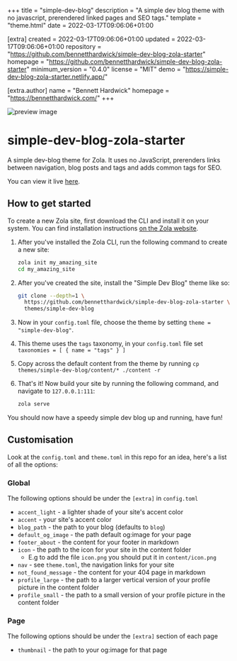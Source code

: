 
+++
title = "simple-dev-blog"
description = "A simple dev blog theme with no javascript, prerendered linked pages and SEO tags."
template = "theme.html"
date = 2022-03-17T09:06:06+01:00

[extra]
created = 2022-03-17T09:06:06+01:00
updated = 2022-03-17T09:06:06+01:00
repository = "https://github.com/bennetthardwick/simple-dev-blog-zola-starter"
homepage = "https://github.com/bennetthardwick/simple-dev-blog-zola-starter"
minimum_version = "0.4.0"
license = "MIT"
demo = "https://simple-dev-blog-zola-starter.netlify.app/"

[extra.author]
name = "Bennett Hardwick"
homepage = "https://bennetthardwick.com/"
+++        

![preview image](https://i.imgur.com/IWoJtkF.png)

# simple-dev-blog-zola-starter

A simple dev-blog theme for Zola. It uses no JavaScript, prerenders links between navigation, blog posts and tags and adds common tags for SEO.

You can view it live [here](https://simple-dev-blog-zola-starter.netlify.app/).

## How to get started

To create a new Zola site, first download the CLI and install it on your system.
You can find installation instructions [on the Zola website](https://www.getzola.org/documentation/getting-started/installation/).

1. After you've installed the Zola CLI, run the following command to create a new site:

   ```sh
   zola init my_amazing_site
   cd my_amazing_site
   ```

2. After you've created the site, install the "Simple Dev Blog" theme like so:

   ```sh
   git clone --depth=1 \
     https://github.com/bennetthardwick/simple-dev-blog-zola-starter \
     themes/simple-dev-blog
   ```

3. Now in your `config.toml` file, choose the theme by setting `theme = "simple-dev-blog"`.

4. This theme uses the `tags` taxonomy, in your `config.toml` file set `taxonomies = [ { name = "tags" } ]`

5. Copy across the default content from the theme by running `cp themes/simple-dev-blog/content/* ./content -r`

6. That's it! Now build your site by running the following command, and navigate to `127.0.0.1:111`:

   ```sh
   zola serve
   ```

You should now have a speedy simple dev blog up and running, have fun!

## Customisation

Look at the `config.toml` and `theme.toml` in this repo for an idea, here's a list of all the options:

### Global

The following options should be under the `[extra]` in `config.toml`

- `accent_light` - a lighter shade of your site's accent color
- `accent` - your site's accent color
- `blog_path` - the path to your blog (defaults to `blog`)
- `default_og_image` - the path default og:image for your page
- `footer_about` - the content for your footer in markdown
- `icon` - the path to the icon for your site in the content folder
  - E.g to add the file `icon.png` you should put it in `content/icon.png`
- `nav` - see `theme.toml`, the navigation links for your site
- `not_found_message` - the content for your 404 page in markdown
- `profile_large` - the path to a larger vertical version of your profile picture in the content folder
- `profile_small` - the path to a small version of your profile picture in the content folder

### Page

The following options should be under the `[extra]` section of each page

- `thumbnail` - the path to your og:image for that page

        